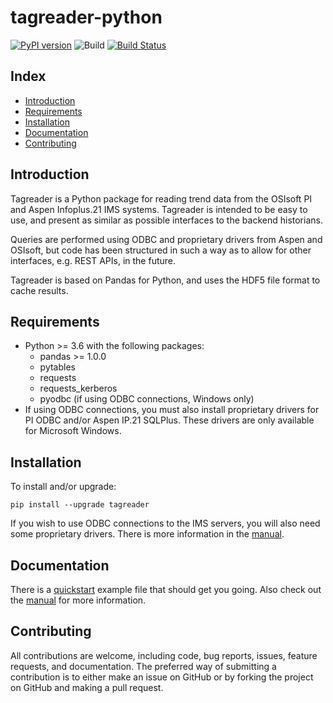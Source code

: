 # tagreader-python <!-- omit in toc -->

[![PyPI version](https://badge.fury.io/py/tagreader.svg)](https://badge.fury.io/py/tagreader)
![Build](https://github.com/equinor/tagreader-python/workflows/Build/badge.svg)
[![Build Status](https://dev.azure.com/EIIDS/tagreader/_apis/build/status/equinor.tagreader-python?branchName=master)](https://dev.azure.com/EIIDS/tagreader/_build/latest?definitionId=5&branchName=master)

## Index <!-- omit in toc -->

- [Introduction](#introduction)
- [Requirements](#requirements)
- [Installation](#installation)
- [Documentation](#documentation)
- [Contributing](#contributing)

## Introduction

Tagreader is a Python package for reading trend data from the OSIsoft PI and Aspen Infoplus.21 IMS systems. Tagreader is
intended to be easy to use, and present as similar as possible interfaces to the backend historians.   

Queries are performed using ODBC and proprietary drivers from Aspen and OSIsoft, but code has been structured in such
a way as to allow for other interfaces, e.g. REST APIs, in the future.
  
Tagreader is based on Pandas for Python, and uses the HDF5 file format to cache results. 

## Requirements

* Python >= 3.6 with the following packages:
  + pandas >= 1.0.0
  + pytables
  + requests
  + requests_kerberos
  + pyodbc (if using ODBC connections, Windows only)
* If using ODBC connections, you must also install proprietary drivers for PI ODBC and/or Aspen IP.21 SQLPlus. These drivers are only available for Microsoft Windows.

## Installation

To install and/or upgrade:

``` 
pip install --upgrade tagreader
```

If you wish to use ODBC connections to the IMS servers, you will also need some proprietary drivers. There is more information in the [manual](docs/manual.md#odbc-drivers).

## Documentation

There is a [quickstart](docs/quickstart.ipynb) example file that should get you going. Also check out the [manual](docs/manual.md) for more information.

## Contributing

All contributions are welcome, including code, bug reports, issues, feature requests, and documentation. The preferred
way of submitting a contribution is to either make an issue on GitHub or by forking the project on GitHub and making a 
pull request.
